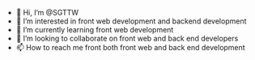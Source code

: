 - 👋 Hi, I’m @SGTTW
- 👀 I’m interested in front web development and backend development
- 🌱 I’m currently learning front web development
- 💞️ I’m looking to collaborate on front web and back end developers 
- 📫 How to reach me front both front web and back end development

<!---
SGTTW/SGTTW is a ✨ special ✨ repository because its `README.md` (this file) appears on your GitHub profile.
You can click the Preview link to take a look at your changes.
--->
